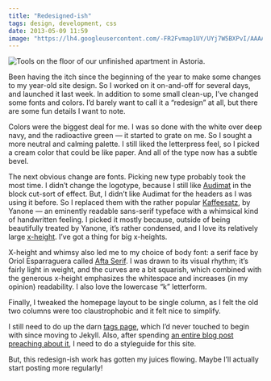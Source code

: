 ```yaml
---
title: "Redesigned-ish"
tags: design, development, css
date: 2013-05-09 11:59
image: "https://lh4.googleusercontent.com/-FR2Fvmap1UY/UYj7W5BXPvI/AAAAAAAAM9I/bXAMqwck1Vk/w1131-h848-no/P3107827.jpg"
---
```


![Tools on the floor of our unfinished apartment in Astoria.](https://lh4.googleusercontent.com/-FR2Fvmap1UY/UYj7W5BXPvI/AAAAAAAAM9I/bXAMqwck1Vk/w1131-h848-no/P3107827.jpg?align=fullWidth "https://plus.google.com/photos/101625155591132408533/albums/5728262585017161025/5875222084587044594")

Been having the itch since the beginning of the year to make some changes to
my year-old site design. So I worked on it on-and-off for several days, and
launched it last week. In addition to some small clean-up, I&rsquo;ve changed
some fonts and colors. I&rsquo;d barely want to call it a
&ldquo;redesign&rdquo; at all, but there are some fun details I want to note.

<span class="more"></span>

<p>
  Colors were the biggest deal for me. I was so done with the white over deep
  navy, and the radioactive green &mdash; it started to grate on me. So I
  sought a more neutral and calming palette. I still liked the letterpress feel,
  so I picked a cream color that could be like paper. And all of the type now
  has a subtle bevel.
</p>

<p>
  The next obvious change are fonts. Picking new type probably took the most
  time. I didn&rsquo;t change the logotype, because I still like
  <a href="http://www.smeltery.net/fonts/audimat">Audimat</a> in the block
  cut-sort of effect. But, I didn&rsquo;t like Audimat for the headers as I was
  using it before. So I replaced them with the rather popular
  <a href="http://www.yanone.de/typedesign/kaffeesatz/">Kaffeesatz</a>,
  by Yanone &mdash; an eminently readable sans-serif typeface with a whimsical
  kind of handwritten feeling. I picked it mostly because, outside of being
  beautifully treated by Yanone, it&rsquo;s rather condensed, and I love its
  relatively large <a href="http://en.wikipedia.org/wiki/X-height">x-height</a>.
  I&rsquo;ve got a thing for big x-heights.
</p>

<p>
  X-height and whimsy also led me to my choice of body font: a serif face by
  Oriol Esparraguera called
  <a href="http://www.fontsquirrel.com/fonts/afta-serif">Afta Serif</a>. I was
  drawn to its visual rhythm; it&rsquo;s fairly light in weight, and the curves
  are a bit squarish, which combined with the generous x-height emphasizes the
  whitespace and increases (in my opinion) readability. I also love the lowercase
  &ldquo;k&rdquo; letterform.
</p>

<p>
  Finally, I tweaked the homepage layout to be single column, as I felt the old
  two columns were too claustrophobic and it felt nice to simplify.
</p>

<p>
  I still need to do up the darn <a href="/tags.html">tags page</a>, which
  I&rsquo;d never touched to begin with since moving to Jekyll. Also, after
  spending <a href="/2012/12/04/trust-in-styleguide">an entire blog
    post preaching about it</a>, I need to do a styleguide
  for this site.
</p>

<p>
  But, this redesign-ish work has gotten my juices flowing. Maybe I&rsquo;ll
  actually start posting more regularly!
</p>
